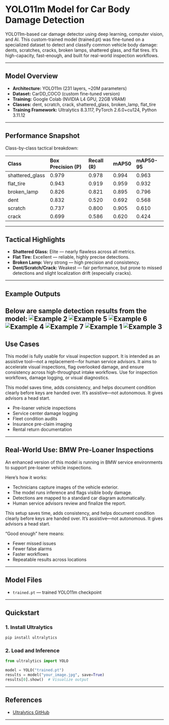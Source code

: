
# YOLO11m Model for Car Body Damage Detection
YOLO11m-based car damage detector using deep learning, computer vision, and AI. This custom-trained model (trained.pt) was fine-tuned on a specialized dataset to detect and classify common vehicle body damage: dents, scratches, cracks, broken lamps, shattered glass, and flat tires. It’s high-capacity, fast-enough, and built for real-world inspection workflows.

---


## Model Overview

- **Architecture:** YOLO11m (231 layers, ~20M parameters)
- **Dataset:** CarDD_COCO (custom fine-tuned version)
- **Training:** Google Colab (NVIDIA L4 GPU, 22GB VRAM)
- **Classes:** dent, scratch, crack, shattered_glass, broken_lamp, flat_tire
- **Training Framework:** Ultralytics 8.3.117, PyTorch 2.6.0+cu124, Python 3.11.12

---

## Performance Snapshot

Class-by-class tactical breakdown:

| Class            | Box Precision (P) | Recall (R) | mAP50 | mAP50-95 |
|:-----------------|:------------------|:-----------|:------|:---------|
| shattered_glass  | 0.979              | 0.978      | 0.994 | 0.963    |
| flat_tire        | 0.943              | 0.919      | 0.959 | 0.932    |
| broken_lamp      | 0.826              | 0.821      | 0.895 | 0.796    |
| dent             | 0.832              | 0.520      | 0.692 | 0.568    |
| scratch          | 0.737              | 0.800      | 0.905 | 0.610    |
| crack            | 0.699              | 0.586      | 0.620 | 0.424    |

---

## Tactical Highlights

- **Shattered Glass:** Elite — nearly flawless across all metrics.  
- **Flat Tire:** Excellent — reliable, highly precise detections.  
- **Broken Lamp:** Very strong — high precision and consistency.  
- **Dent/Scratch/Crack:** Weakest — fair performance, but prone to missed detections and slight localization drift (especially cracks).

---
## Example Outputs

Below are sample detection results from the model:
![Example 2](https://raw.githubusercontent.com/ReverendBayes/vehicle_body_damage_detector/main/public/2.png)
![Example 5](https://raw.githubusercontent.com/ReverendBayes/vehicle_body_damage_detector/main/public/5.png)
![Example 6](https://raw.githubusercontent.com/ReverendBayes/vehicle_body_damage_detector/main/public/6.png)
![Example 4](https://raw.githubusercontent.com/ReverendBayes/vehicle_body_damage_detector/main/public/4.png)
![Example 7](https://raw.githubusercontent.com/ReverendBayes/vehicle_body_damage_detector/main/public/7.png)
![Example 1](https://raw.githubusercontent.com/ReverendBayes/vehicle_body_damage_detector/main/public/1.png)
![Example 3](https://raw.githubusercontent.com/ReverendBayes/vehicle_body_damage_detector/main/public/3.png)
---

## Use Cases

This model is fully usable for visual inspection support. It is intended as an assistive tool—not a replacement—for human service advisors. It aims to accelerate visual inspections, flag overlooked damage, and ensure consistency across high-throughput intake workflows. Use for inspection workflows, damage logging, or visual diagnostics.

This model saves time, adds consistency, and helps document condition clearly before keys are handed over. It’s assistive—not autonomous. It gives advisors a head start.

- Pre-loaner vehicle inspections
- Service center damage logging
- Fleet condition audits
- Insurance pre-claim imaging
- Rental return documentation

---

## Real-World Use: BMW Pre-Loaner Inspections

An enhanced version of this model is running in BMW service environments to support pre-loaner vehicle inspections.

Here’s how it works:
- Technicians capture images of the vehicle exterior.
- The model runs inference and flags visible body damage.
- Detections are mapped to a standard car diagram automatically.
- Human service advisors review and finalize the report.

This setup saves time, adds consistency, and helps document condition clearly before keys are handed over. It’s assistive—not autonomous. It gives advisors a head start.

“Good enough” here means:  
- Fewer missed issues  
- Fewer false alarms  
- Faster workflows  
- Repeatable results across locations

---

## Model Files

- `trained.pt` — trained YOLO11m checkpoint 

---

## Quickstart

### 1. Install Ultralytics
```bash
pip install ultralytics
```

### 2. Load and Inference
```python
from ultralytics import YOLO

model = YOLO("trained.pt")
results = model("your_image.jpg", save=True)
results[0].show()  # Visualize output
```

---

## References

- [Ultralytics GitHub](https://github.com/ultralytics/ultralytics)

---
